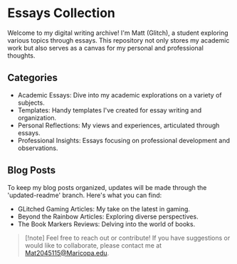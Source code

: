 # Essays Collection
Welcome to my digital writing archive! I'm Matt (Glitch), a student exploring various topics through essays. This repository not only stores my academic work but also serves as a canvas for my personal and professional thoughts.

## Categories
- Academic Essays: Dive into my academic explorations on a variety of subjects.
- Templates: Handy templates I've created for essay writing and organization.
- Personal Reflections: My views and experiences, articulated through essays.
- Professional Insights: Essays focusing on professional development and observations.

## Blog Posts
To keep my blog posts organized, updates will be made through the 'updated-readme' branch. Here's what you can find:
- GLitched Gaming Articles: My take on the latest in gaming.
- Beyond the Rainbow Articles: Exploring diverse perspectives.
- The Book Markers Reviews: Delving into the world of books.

> [!note] Feel free to reach out or contribute! If you have suggestions or would like to collaborate, please contact me at [Mat2045115@Maricopa.edu](mat2045115@Maricopa.edu).

